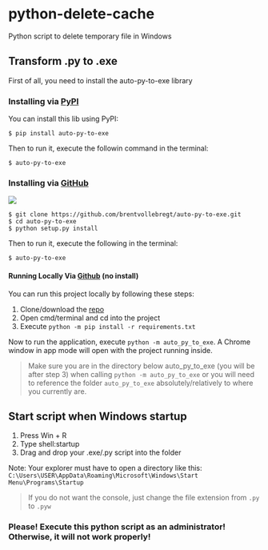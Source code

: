 # python-delete-cache

Python script to delete temporary file in Windows

## Transform .py to .exe

First of all, you need to install the auto-py-to-exe library

### Installing via [PyPI](https://pypi.org/project/auto-py-to-exe/)

You can install this lib using PyPI:
```shell
$ pip install auto-py-to-exe
```
Then to run it, execute the followin command in the terminal:
```shell
$ auto-py-to-exe
```

### Installing via [GitHub](https://github.com/brentvollebregt/auto-py-to-exe)

![](https://warehouse-camo.ingress.cmh1.psfhosted.org/0c90ebcf535ccfa430b4cd278698da05e855f69e/68747470733a2f2f6e6974726174696e652e6e65742f706f7374732f6175746f2d70792d746f2d6578652f6175746f2d70792d746f2d6578652d64656d6f2e676966)

```shell
$ git clone https://github.com/brentvollebregt/auto-py-to-exe.git
$ cd auto-py-to-exe
$ python setup.py install
```

Then to run it, execute the following in the terminal:

```shell
$ auto-py-to-exe
```

#### Running Locally Via [Github](https://github.com/brentvollebregt/auto-py-to-exe) (no install)

You can run this project locally by following these steps:

1. Clone/download the [repo](https://github.com/brentvollebregt/auto-py-to-exe)
2. Open cmd/terminal and cd into the project
3. Execute `python -m pip install -r requirements.txt`

Now to run the application, execute `python -m auto_py_to_exe`. A Chrome window in app mode will open with the project running inside.

> Make sure you are in the directory below auto_py_to_exe (you will be after step 3) when calling `python -m auto_py_to_exe` or you will need to reference the folder `auto_py_to_exe` absolutely/relatively to where you currently are.

## Start script when Windows startup

1. Press Win + R
2. Type shell:startup
3. Drag and drop your .exe/.py script into the folder

Note: Your explorer must have to open a directory like this: `C:\Users\USER\AppData\Roaming\Microsoft\Windows\Start Menu\Programs\Startup`

> If you do not want the console, just change the file extension from `.py` to `.pyw`
### Please! Execute this python script as an administrator! Otherwise, it will not work properly!
